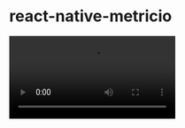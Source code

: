 # react-native-metricio

<video controls autoplay>
  <source src="https://github.com/phyunsj/react-native-metricio/blob/master/metricio-ios.mp4" type="video/mp4">
  Sorry. Your browser does not support the video tag.
</video>
